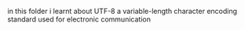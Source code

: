 in this folder i learnt about UTF-8 a variable-length character encoding standard used for electronic communication

